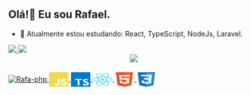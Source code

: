 ## Olá!🖖 Eu sou Rafael.

- 🌱 Atualmente estou estudando: React, TypeScript, NodeJs, Laravel.

<div>
  <a href="https://github.com/jrafaelg">
  <img height="180em" src="https://github-readme-stats.vercel.app/api/top-langs/?username=jrafaelg&layout=compact&langs_count=7&theme=dracula"/>
  <img height="180em" src="https://github-readme-stats.vercel.app/api?username=jrafaelg&show_icons=true&theme=dracula&include_all_commits=true&count_private=true"/>
</div>


<div align="center">
  <a href="https://github.com/jrafaelg">
  <img height="180em" src="https://github-readme-stats.vercel.app/api?username=jrafaelg&show_icons=true&theme=dracula&include_all_commits=true&count_private=true"/>
  <!-- <img height="180em" src="https://github-readme-stats.vercel.app/api/top-langs/?username=jrafaelg&layout=compact&langs_count=7&theme=dracula"/> -->
</div>
  
<div style="display: inline_block"><br>
  <img align="center" alt="Rafa-php" height="30" width="40" src="https://raw.githubusercontent.com/jmnote/z-icons/master/svg/php.svg">  
  <img align="center" alt="Rafa-Js" height="30" width="40" src="https://raw.githubusercontent.com/devicons/devicon/master/icons/javascript/javascript-plain.svg">
  <img align="center" alt="Rafa-Ts" height="30" width="40" src="https://raw.githubusercontent.com/devicons/devicon/master/icons/typescript/typescript-plain.svg">
  <img align="center" alt="Rafa-React" height="30" width="40" src="https://raw.githubusercontent.com/devicons/devicon/master/icons/react/react-original.svg">
  <img align="center" alt="Rafa-HTML" height="30" width="40" src="https://raw.githubusercontent.com/devicons/devicon/master/icons/html5/html5-original.svg">
  <img align="center" alt="Rafa-CSS" height="30" width="40" src="https://raw.githubusercontent.com/devicons/devicon/master/icons/css3/css3-original.svg">
</div>
  
  ##
 <!-- 
<div> 
  <a href="https://www.youtube.com/channel/UC_-uuuZbY0AAt9CViNzvc-Q" target="_blank"><img src="https://img.shields.io/badge/YouTube-FF0000?style=for-the-badge&logo=youtube&logoColor=white" target="_blank"></a>
  <a href="https://instagram.com/jrafaelg" target="_blank"><img src="https://img.shields.io/badge/-Instagram-%23E4405F?style=for-the-badge&logo=instagram&logoColor=white" target="_blank"></a>
 	<a href="https://www.twitch.tv/jrafaelgi" target="_blank"><img src="https://img.shields.io/badge/Twitch-9146FF?style=for-the-badge&logo=twitch&logoColor=white" target="_blank"></a>
 <a href="https://discord.gg/wagxzStdcR" target="_blank"><img src="https://img.shields.io/badge/Discord-7289DA?style=for-the-badge&logo=discord&logoColor=white" target="_blank"></a> 
  <a href = "mailto:contatojrafaelg@gmail.com"><img src="https://img.shields.io/badge/-Gmail-%23333?style=for-the-badge&logo=gmail&logoColor=white" target="_blank"></a>
  <a href="https://www.linkedin.com/in/rafael-goncalves-a7783795" target="_blank"><img src="https://img.shields.io/badge/-LinkedIn-%230077B5?style=for-the-badge&logo=linkedin&logoColor=white" target="_blank"></a> 

-->
 <!-- 
  ![Snake animation](https://github.com/jrafaelg/jrafaelg/blob/output/github-contribution-grid-snake.svg)
 -->
</div>

<!--
**jrafaelg/jrafaelg** is a ✨ _special_ ✨ repository because its `README.md` (this file) appears on your GitHub profile.

Here are some ideas to get you started:

- 🔭 I’m currently working on ...
- 🌱 I’m currently learning ...
- 👯 I’m looking to collaborate on ...
- 🤔 I’m looking for help with ...
- 💬 Ask me about ...
- 📫 How to reach me: ...
- 😄 Pronouns: ...
- ⚡ Fun fact: ...
-->
